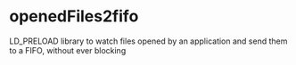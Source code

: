 # openedFiles2fifo
LD_PRELOAD library to watch files opened by an application and send them to a FIFO, without ever blocking
